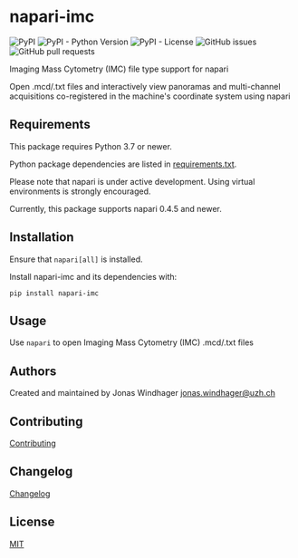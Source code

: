 # napari-imc

![PyPI](https://img.shields.io/pypi/v/napari-imc)
![PyPI - Python Version](https://img.shields.io/pypi/pyversions/napari-imc)
![PyPI - License](https://img.shields.io/pypi/l/napari-imc)
![GitHub issues](https://img.shields.io/github/issues/BodenmillerGroup/napari-imc)
![GitHub pull requests](https://img.shields.io/github/issues-pr/BodenmillerGroup/napari-imc)

Imaging Mass Cytometry (IMC) file type support for napari

Open .mcd/.txt files and interactively view panoramas and multi-channel acquisitions co-registered in the machine's coordinate system using napari

## Requirements

This package requires Python 3.7 or newer.

Python package dependencies are listed in [requirements.txt](https://github.com/BodenmillerGroup/napari-imc/blob/main/requirements.txt).

Please note that napari is under active development. Using virtual environments is strongly encouraged.

Currently, this package supports napari 0.4.5 and newer.

## Installation

Ensure that `napari[all]` is installed.

Install napari-imc and its dependencies with:

    pip install napari-imc

## Usage

Use `napari` to open Imaging Mass Cytometry (IMC) .mcd/.txt files

## Authors

Created and maintained by Jonas Windhager [jonas.windhager@uzh.ch](mailto:jonas.windhager@uzh.ch)

## Contributing

[Contributing](https://github.com/BodenmillerGroup/napari-imc/blob/main/CONTRIBUTING.md)

## Changelog

[Changelog](https://github.com/BodenmillerGroup/napari-imc/blob/main/CHANGELOG.md)

## License

[MIT](https://github.com/BodenmillerGroup/napari-imc/blob/main/LICENSE.md)
